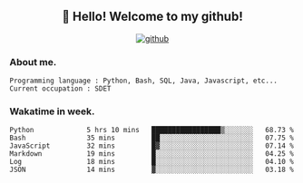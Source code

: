 <h2 align="center">👋 Hello! Welcome to my github! </h2>
<p align="center">
  <a href="https://github.com/usergwen"><img src="https://img.shields.io/badge/GitHub-24292e" alt="github"></a>
</p>

### About me.

```Plain Text
Programming language : Python, Bash, SQL, Java, Javascript, etc...
Current occupation : SDET
```
### Wakatime in week.

<!--START_SECTION:waka-->

```text
Python             5 hrs 10 mins   █████████████████▒░░░░░░░   68.73 %
Bash               35 mins         ██░░░░░░░░░░░░░░░░░░░░░░░   07.75 %
JavaScript         32 mins         █▓░░░░░░░░░░░░░░░░░░░░░░░   07.14 %
Markdown           19 mins         █░░░░░░░░░░░░░░░░░░░░░░░░   04.25 %
Log                18 mins         █░░░░░░░░░░░░░░░░░░░░░░░░   04.10 %
JSON               14 mins         ▓░░░░░░░░░░░░░░░░░░░░░░░░   03.18 %
```

<!--END_SECTION:waka-->
